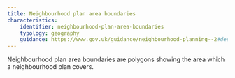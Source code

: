 ```yaml
---
title: Neighbourhood plan area boundaries
characteristics:
    identifier: neighbourhood-plan-area-boundaries
    typology: geography
    guidance: https://www.gov.uk/guidance/neighbourhood-planning--2#designating-a-neighbourhood-area
---
```


Neighbourhood plan area boundaries are polygons showing the area which a neighbourhood plan covers.
